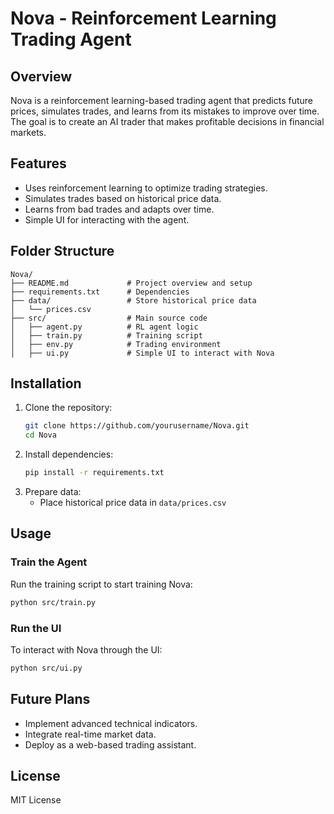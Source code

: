 # Nova - Reinforcement Learning Trading Agent

## Overview
Nova is a reinforcement learning-based trading agent that predicts future prices, simulates trades, and learns from its mistakes to improve over time. The goal is to create an AI trader that makes profitable decisions in financial markets.

## Features
- Uses reinforcement learning to optimize trading strategies.
- Simulates trades based on historical price data.
- Learns from bad trades and adapts over time.
- Simple UI for interacting with the agent.

## Folder Structure
```
Nova/
├── README.md             # Project overview and setup
├── requirements.txt      # Dependencies
├── data/                 # Store historical price data
│   └── prices.csv
├── src/                  # Main source code
│   ├── agent.py          # RL agent logic
│   ├── train.py          # Training script
│   ├── env.py            # Trading environment
│   ├── ui.py             # Simple UI to interact with Nova
```

## Installation
1. Clone the repository:
   ```bash
   git clone https://github.com/yourusername/Nova.git
   cd Nova
   ```
2. Install dependencies:
   ```bash
   pip install -r requirements.txt
   ```
3. Prepare data:
   - Place historical price data in `data/prices.csv`

## Usage
### Train the Agent
Run the training script to start training Nova:
```bash
python src/train.py
```

### Run the UI
To interact with Nova through the UI:
```bash
python src/ui.py
```

## Future Plans
- Implement advanced technical indicators.
- Integrate real-time market data.
- Deploy as a web-based trading assistant.

## License
MIT License


